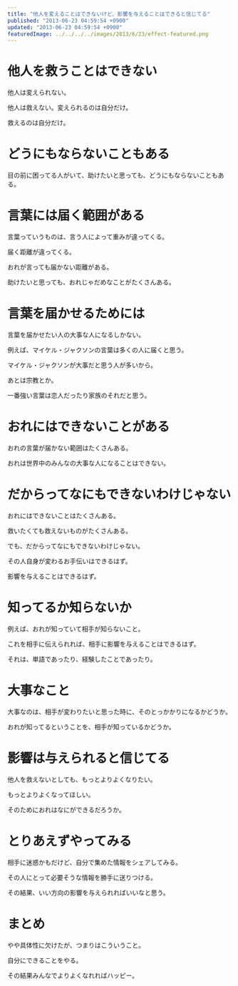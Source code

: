 ```yaml
---
title: "他人を変えることはできないけど、影響を与えることはできると信じてる"
published: "2013-06-23 04:59:54 +0900"
updated: "2013-06-23 04:59:54 +0900"
featuredImage: ../../../../images/2013/6/23/effect-featured.png
---
```


# 他人を救うことはできない

他人は変えられない。

他人は救えない。変えられるのは自分だけ。

救えるのは自分だけ。

# どうにもならないこともある

目の前に困ってる人がいて、助けたいと思っても、どうにもならないこともある。

# 言葉には届く範囲がある

言葉っていうものは、言う人によって重みが違ってくる。

届く距離が違ってくる。

おれが言っても届かない距離がある。

助けたいと思っても、おれじゃだめなことがたくさんある。

# 言葉を届かせるためには

言葉を届かせたい人の大事な人になるしかない。

例えば、マイケル・ジャクソンの言葉は多くの人に届くと思う。

マイケル・ジャクソンが大事だと思う人が多いから。

あとは宗教とか。

一番強い言葉は恋人だったり家族のそれだと思う。

# おれにはできないことがある

おれの言葉が届かない範囲はたくさんある。

おれは世界中のみんなの大事な人になることはできない。

# だからってなにもできないわけじゃない

おれにはできないことはたくさんある。

救いたくても救えないものがたくさんある。

でも、だからってなにもできないわけじゃない。

その人自身が変わるお手伝いはできるはず。

影響を与えることはできるはず。

# 知ってるか知らないか

例えば、おれが知っていて相手が知らないこと。

これを相手に伝えられれば、相手に影響を与えることはできるはず。

それは、単語であったり、経験したことであったり。

# 大事なこと

大事なのは、相手が変わりたいと思った時に、そのとっかかりになるかどうか。

おれが知ってるということを、相手が知っているかどうか。

# 影響は与えられると信じてる

他人を救えないとしても、もっとよりよくなりたい。

もっとよりよくなってほしい。

そのためにおれはなにができるだろうか。

# とりあえずやってみる

相手に迷惑かもだけど、自分で集めた情報をシェアしてみる。

その人にとって必要そうな情報を勝手に送りつける。

その結果、いい方向の影響を与えられればいいなと思う。

# まとめ

やや具体性に欠けたが、つまりはこういうこと。

自分にできることをやる。

その結果みんなでよりよくなれればハッピー。
